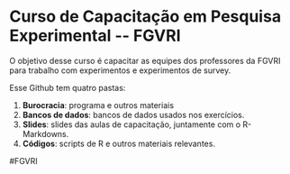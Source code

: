 # Curso de Capacitação em Pesquisa Experimental -- FGVRI

O objetivo desse curso é capacitar as equipes dos professores da FGVRI para trabalho com experimentos e experimentos de survey.

Esse Github tem quatro pastas:

1. **Burocracia**: programa e outros materiais
2. **Bancos de dados**: bancos de dados usados nos exercícios.
3. **Slides**: slides das aulas de capacitação, juntamente com o R-Markdowns.
4. **Códigos**: scripts de R e outros materiais relevantes.

#FGVRI
